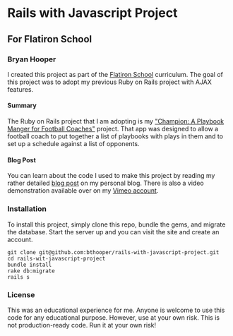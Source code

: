 # Rails with Javascript Project
## For Flatiron School
### Bryan Hooper

I created this project as part of the [Flatiron School](http://learn.co)
curriculum.  The goal of this project was to adopt my previous Ruby on
Rails project with AJAX features. 

#### Summary

The Ruby on Rails project that I am adopting is my ["Champion: A Playbook
Manger for Football
Coaches"](https://github.com/bthooper/Chamption-The-Football-Playbook-Manger)
project. That app was designed to allow a football coach to put together
a list of playbooks with plays in them and to set up a schedule against
a list of opponents.

#### Blog Post

You can learn about the code I used to make this project by reading my
rather detailed [blog
post](http://overstatement.org/my-latest-project-adding-ajax-to-my-rails-project/)
on my personal blog. There is also a video demonstration available over on
my [Vimeo account](https://vimeo.com/349742531).

### Installation

To install this project, simply clone this repo, bundle the gems, and
migrate the database.  Start the server up and you can visit the site and
create an account. 

```
git clone git@github.com:bthooper/rails-with-javascript-project.git
cd rails-wit-javascript-project
bundle install
rake db:migrate
rails s
```

### License

This was an educational experience for me.  Anyone is welcome to use this
code for any educational purpose. However, use at your own risk. This is
not production-ready code.  Run it at your own risk!




